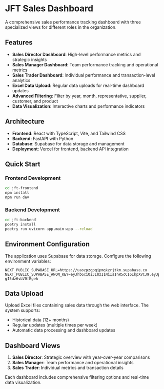 # JFT Sales Dashboard

A comprehensive sales performance tracking dashboard with three specialized views for different roles in the organization.

## Features

- **Sales Director Dashboard**: High-level performance metrics and strategic insights
- **Sales Manager Dashboard**: Team performance tracking and operational metrics  
- **Sales Trader Dashboard**: Individual performance and transaction-level analytics
- **Excel Data Upload**: Regular data uploads for real-time dashboard updates
- **Advanced Filtering**: Filter by year, month, representative, supplier, customer, and product
- **Data Visualization**: Interactive charts and performance indicators

## Architecture

- **Frontend**: React with TypeScript, Vite, and Tailwind CSS
- **Backend**: FastAPI with Python
- **Database**: Supabase for data storage and management
- **Deployment**: Vercel for frontend, backend API integration

## Quick Start

### Frontend Development
```bash
cd jft-frontend
npm install
npm run dev
```

### Backend Development
```bash
cd jft-backend
poetry install
poetry run uvicorn app.main:app --reload
```

## Environment Configuration

The application uses Supabase for data storage. Configure the following environment variables:

```
NEXT_PUBLIC_SUPABASE_URL=https://uaozpzqpqjpmgkzrjtkm.supabase.co
NEXT_PUBLIC_SUPABASE_ANON_KEY=eyJhbGciOiJIUzI1NiIsInR5cCI6IkpXVCJ9.eyJpc3MiOiJzdXBhYmFzZSIsInJlZiI6InVhb3pwenFwcWpwbWdrenJqdGttIiwicm9sZSI6ImFub24iLCJpYXQiOjE3NTA3MDU3MzcsImV4cCI6MjA2NjI4MTczN30.vmBRWsuTbu3c4s2ylUMz8h0ekE0-gI5dz6vbV0fEgeA
```

## Data Upload

Upload Excel files containing sales data through the web interface. The system supports:
- Historical data (12+ months)
- Regular updates (multiple times per week)
- Automatic data processing and dashboard updates

## Dashboard Views

1. **Sales Director**: Strategic overview with year-over-year comparisons
2. **Sales Manager**: Team performance and operational insights
3. **Sales Trader**: Individual metrics and transaction details

Each dashboard includes comprehensive filtering options and real-time data visualization.
